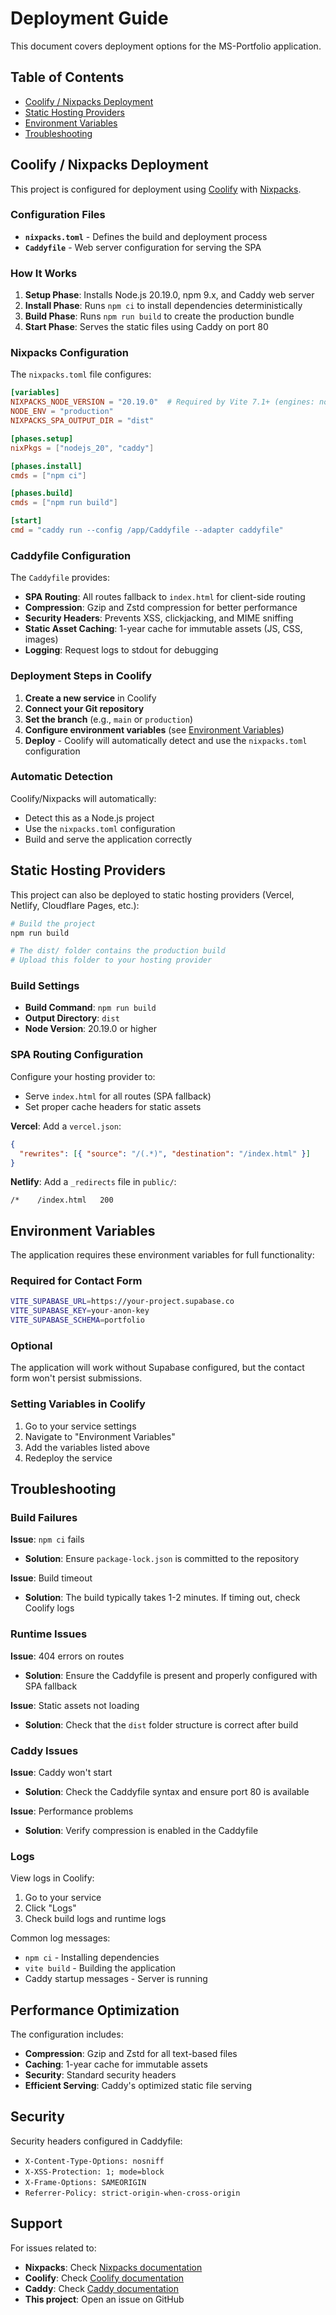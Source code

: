 # Deployment Guide

This document covers deployment options for the MS-Portfolio application.

## Table of Contents

- [Coolify / Nixpacks Deployment](#coolify--nixpacks-deployment)
- [Static Hosting Providers](#static-hosting-providers)
- [Environment Variables](#environment-variables)
- [Troubleshooting](#troubleshooting)

## Coolify / Nixpacks Deployment

This project is configured for deployment using [Coolify](https://coolify.io/) with [Nixpacks](https://nixpacks.com/).

### Configuration Files

- **`nixpacks.toml`** - Defines the build and deployment process
- **`Caddyfile`** - Web server configuration for serving the SPA

### How It Works

1. **Setup Phase**: Installs Node.js 20.19.0, npm 9.x, and Caddy web server
2. **Install Phase**: Runs `npm ci` to install dependencies deterministically
3. **Build Phase**: Runs `npm run build` to create the production bundle
4. **Start Phase**: Serves the static files using Caddy on port 80

### Nixpacks Configuration

The `nixpacks.toml` file configures:

```toml
[variables]
NIXPACKS_NODE_VERSION = "20.19.0"  # Required by Vite 7.1+ (engines: node >=20.19.0)
NODE_ENV = "production"
NIXPACKS_SPA_OUTPUT_DIR = "dist"

[phases.setup]
nixPkgs = ["nodejs_20", "caddy"]

[phases.install]
cmds = ["npm ci"]

[phases.build]
cmds = ["npm run build"]

[start]
cmd = "caddy run --config /app/Caddyfile --adapter caddyfile"
```

### Caddyfile Configuration

The `Caddyfile` provides:

- **SPA Routing**: All routes fallback to `index.html` for client-side routing
- **Compression**: Gzip and Zstd compression for better performance
- **Security Headers**: Prevents XSS, clickjacking, and MIME sniffing
- **Static Asset Caching**: 1-year cache for immutable assets (JS, CSS, images)
- **Logging**: Request logs to stdout for debugging

### Deployment Steps in Coolify

1. **Create a new service** in Coolify
2. **Connect your Git repository**
3. **Set the branch** (e.g., `main` or `production`)
4. **Configure environment variables** (see [Environment Variables](#environment-variables))
5. **Deploy** - Coolify will automatically detect and use the `nixpacks.toml` configuration

### Automatic Detection

Coolify/Nixpacks will automatically:
- Detect this as a Node.js project
- Use the `nixpacks.toml` configuration
- Build and serve the application correctly

## Static Hosting Providers

This project can also be deployed to static hosting providers (Vercel, Netlify, Cloudflare Pages, etc.):

```bash
# Build the project
npm run build

# The dist/ folder contains the production build
# Upload this folder to your hosting provider
```

### Build Settings

- **Build Command**: `npm run build`
- **Output Directory**: `dist`
- **Node Version**: 20.19.0 or higher

### SPA Routing Configuration

Configure your hosting provider to:
- Serve `index.html` for all routes (SPA fallback)
- Set proper cache headers for static assets

**Vercel**: Add a `vercel.json`:
```json
{
  "rewrites": [{ "source": "/(.*)", "destination": "/index.html" }]
}
```

**Netlify**: Add a `_redirects` file in `public/`:
```
/*    /index.html   200
```

## Environment Variables

The application requires these environment variables for full functionality:

### Required for Contact Form

```bash
VITE_SUPABASE_URL=https://your-project.supabase.co
VITE_SUPABASE_KEY=your-anon-key
VITE_SUPABASE_SCHEMA=portfolio
```

### Optional

The application will work without Supabase configured, but the contact form won't persist submissions.

### Setting Variables in Coolify

1. Go to your service settings
2. Navigate to "Environment Variables"
3. Add the variables listed above
4. Redeploy the service

## Troubleshooting

### Build Failures

**Issue**: `npm ci` fails
- **Solution**: Ensure `package-lock.json` is committed to the repository

**Issue**: Build timeout
- **Solution**: The build typically takes 1-2 minutes. If timing out, check Coolify logs

### Runtime Issues

**Issue**: 404 errors on routes
- **Solution**: Ensure the Caddyfile is present and properly configured with SPA fallback

**Issue**: Static assets not loading
- **Solution**: Check that the `dist` folder structure is correct after build

### Caddy Issues

**Issue**: Caddy won't start
- **Solution**: Check the Caddyfile syntax and ensure port 80 is available

**Issue**: Performance problems
- **Solution**: Verify compression is enabled in the Caddyfile

### Logs

View logs in Coolify:
1. Go to your service
2. Click "Logs"
3. Check build logs and runtime logs

Common log messages:
- `npm ci` - Installing dependencies
- `vite build` - Building the application
- Caddy startup messages - Server is running

## Performance Optimization

The configuration includes:

- **Compression**: Gzip and Zstd for all text-based files
- **Caching**: 1-year cache for immutable assets
- **Security**: Standard security headers
- **Efficient Serving**: Caddy's optimized static file serving

## Security

Security headers configured in Caddyfile:
- `X-Content-Type-Options: nosniff`
- `X-XSS-Protection: 1; mode=block`
- `X-Frame-Options: SAMEORIGIN`
- `Referrer-Policy: strict-origin-when-cross-origin`

## Support

For issues related to:
- **Nixpacks**: Check [Nixpacks documentation](https://nixpacks.com/)
- **Coolify**: Check [Coolify documentation](https://coolify.io/docs)
- **Caddy**: Check [Caddy documentation](https://caddyserver.com/docs/)
- **This project**: Open an issue on GitHub
